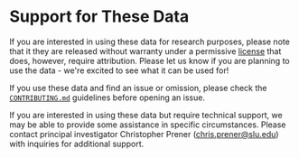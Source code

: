 # Support for These Data
If you are interested in using these data for research purposes, please note
that it they are released without warranty under a permissive [license](LICENSE)
that does, however, require attribution. Please let us know if you are planning
to use the data - we're excited to see what it can be used for!

If you use these data and find an issue or omission, please check the
[`CONTRIBUTING.md`](CONTRIBUTING.md) guidelines before opening an issue.

If you are interested in using these data but require technical support, we
may be able to provide some assistance in specific circumstances. Please contact
principal investigator Christopher Prener
([chris.prener@slu.edu](mailto:chris.prener@slu.edu)) with inquiries for
additional support.

